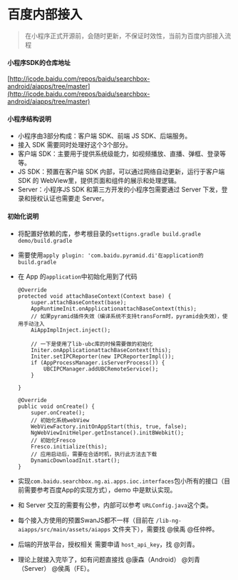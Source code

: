
# 百度内部接入

> 在小程序正式开源前，会随时更新，不保证时效性，当前为百度内部接入流程

#### 小程序SDK的仓库地址

[http://icode.baidu.com/repos/baidu/searchbox-android/aiapps/tree/master](http://icode.baidu.com/repos/baidu/searchbox-android/aiapps/tree/master)


#### 小程序结构说明

+ 小程序由3部分构成：客户端 SDK、前端 JS SDK、后端服务。
+ 接入 SDK 需要同时处理好这个3个部分。
+ 客户端 SDK：主要用于提供系统级能力，如视频播放、直播、弹框、登录等等。
+ JS SDK：预置在客户端 SDK 内部，可以通过网络自动更新，运行于客户端 SDK 的 WebView里，提供页面和组件的展示和处理逻辑。
+ Server：小程序JS SDK 和第三方开发的小程序包需要通过 Server 下发，登录和授权认证也需要走 Server。

#### 初始化说明

+ 将配置好依赖的库，参考根目录的`settigns.gradle build.gradle demo/build.gradle`
+ 需要使用`apply plugin: 'com.baidu.pyramid.di'在application的build.gradle`
+ 在 App 的`application`中初始化用到了代码

	```
	@Override
    protected void attachBaseContext(Context base) {
        super.attachBaseContext(base);
        AppRuntimeInit.onApplicationattachBaseContext(this);
        // 如果pyramid插件失效（编译系统不支持transForm时，pyramid会失效），使用手动注入
        AiAppImplInject.inject();
        
        // 一下是使用了lib-ubc库的时候需要做的初始化
        Initer.onApplicationattachBaseContext(this);
        Initer.setIPCReporter(new IPCReporterImpl());
        if (AppProcessManager.isServerProcess()) {
            UBCIPCManager.addUBCRemoteService();
        }
        
    }

    @Override
    public void onCreate() {
        super.onCreate();
        // 初始化系统webView
        WebViewFactory.initOnAppStart(this, true, false);
        NgWebViewInitHelper.getInstance().initBWebkit();
        // 初始化Fresco
        Fresco.initialize(this);
        // 应用启动后，需要在合适时机，执行此方法去下载
        DynamicDownloadInit.start();
    }
	```
	
+ 实现`com.baidu.searchbox.ng.ai.apps.ioc.interfaces`包小所有的接口（目前需要参考百度App的实现方式），demo 中是默认实现。
+ 和 Server 交互的需要有公参，内部可以参考 `URLConfig.java`这个类。
+ 每个接入方使用的预置SwanJS都不一样（目前在 `/lib-ng-aiapps/src/main/assets/aiapps` 文件夹下），需要找 @侯禹 @任仲桦。
+ 后端的开放平台，授权相关 需要申请 `host_api_key`，找 @刘青。
+ 理论上就接入完毕了，如有问题直接找 @康森（Android）  @刘青（Server） @侯禹（FE）。


